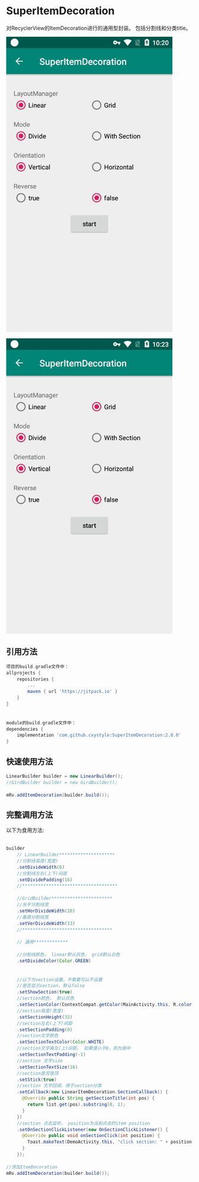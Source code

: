 # SuperItemDecoration
对RecyclerView的ItemDecoration进行的通用型封装。 包括分割线和分类title。

![LinearDemo](https://github.com/cxystyle/SuperItemDecoration/blob/master/images/linear_demo.gif)

![GridDemo](https://github.com/cxystyle/SuperItemDecoration/blob/master/images/grid_demo.gif)

## 引用方法
```gradle
项目的build.gradle文件中：
allprojects {
    repositories {
        ...
        maven { url 'https://jitpack.io' }
    }
}


module的build.gradle文件中：
dependencies {
    implementation 'com.github.cxystyle:SuperItemDecoration:2.0.0'
}
```

## 快速使用方法
```java
LinearBuilder builder = new LinearBuilder();
//GirdBuilder builder = new GirdBuilder();

mRv.addItemDecoration(builder.build());
```

## 完整调用方法

以下为食用方法:
```java

builder
    // LinearBuilder*********************
    //分割线高度(宽度)
    .setDivideWidth(8)
    //分割线左右(上下)间距
    .setDividePadding(16)
    //************************************
    
    //GridBuilder***********************
    //水平分割线宽
    .setHorDivideWidth(20)
    //垂直分割线宽
    .setVerDivideWidth(13)
    //**********************************
    
    // 通用*************
   
    //分割线颜色， linear默认灰色， grid默认白色
    .setDivideColor(Color.GREEN)

    
    //以下为section设置，不需要可以不设置
    //是否显示section，默认false
    .setShowSection(true)
    //section颜色， 默认灰色
    .setSectionColor(ContextCompat.getColor(MainActivity.this, R.color.colorPrimary))
    //section高度(宽度)
    .setSectionHeight(32)
    //section左右(上下)间距
    .setSectionPadding(0)
    //section文字颜色
    .setSectionTextColor(Color.WHITE)
    //section文字离左(上)间距， 如果值小于0，则为居中
    .setSectionTextPadding(-1)
    //section 文字size
    .setSectionTextSize(16)
    //section是否吸顶
    .setStick(true)
    //section 文字回调，用于section分类
    .setCallback(new LinearItemDecoration.SectionCallback() {
      @Override public String getSectionTitle(int pos) {
        return list.get(pos).substring(0, 1);
      }
    })
    //section 点击监听， position为当前点击的item position
    .setOnSectionClickListener(new OnSectionClickListener() {
      @Override public void onSectionClick(int position) {
        Toast.makeText(DemoActivity.this, "click section: " + position, Toast.LENGTH_SHORT).show();
      }
    });
    
//添加ItemDecoration
mRv.addItemDecoration(builder.build());
```



